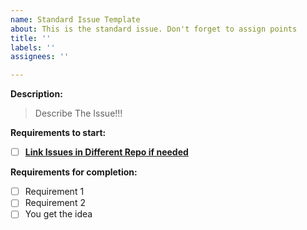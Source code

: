 ```yaml
---
name: Standard Issue Template
about: This is the standard issue. Don't forget to assign points
title: ''
labels: ''
assignees: ''

---
```


**Description:**

> Describe
> The 
> Issue!!!

**Requirements to start:** 
- [ ] [**Link Issues in Different Repo if needed**](https://www.github.com/eventhopper/{REPO_NAME}/issues/{ISSUE_NUMBER})

**Requirements for completion:**
- [ ] Requirement 1
- [ ] Requirement 2
- [ ] You get the idea
